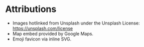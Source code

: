 # Attributions

- Images hotlinked from Unsplash under the Unsplash License: https://unsplash.com/license
- Map embed provided by Google Maps.
- Emoji favicon via inline SVG.
